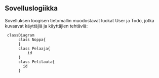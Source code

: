 ## Sovelluslogiikka

Sovelluksen loogisen tietomallin muodostavat luokat User ja Todo, jotka kuvaavat käyttäjiä ja käyttäjien tehtäviä:

```mermaid
 classDiagram
      class Noppa{
      }
      class Pelaaja{
          id
      }
      class Pelilauta{
        id
      }
```